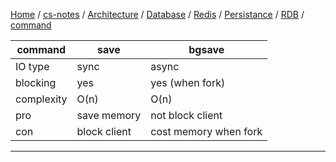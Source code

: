 [Home](https://mengxianbin.github.io) /
[cs-notes](https://mengxianbin.github.io/cs-notes/site) /
[Architecture](https://mengxianbin.github.io/cs-notes/site/Architecture) /
[Database](https://mengxianbin.github.io/cs-notes/site/Architecture/Database) /
[Redis](https://mengxianbin.github.io/cs-notes/site/Architecture/Database/Redis) /
[Persistance](https://mengxianbin.github.io/cs-notes/site/Architecture/Database/Redis/Persistance) /
[RDB](https://mengxianbin.github.io/cs-notes/site/Architecture/Database/Redis/Persistance/RDB) /
[command](https://mengxianbin.github.io/cs-notes/site/Architecture/Database/Redis/Persistance/RDB/command)

| command    | save         | bgsave                |
|------------|--------------|-----------------------|
| IO type    | sync         | async                 |
| blocking   | yes          | yes (when fork)       |
| complexity | O(n)         | O(n)                  |
| pro        | save memory  | not block client      |
| con        | block client | cost memory when fork |

---
